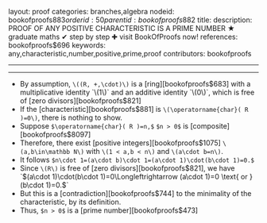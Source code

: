layout: proof
categories: branches,algebra
nodeid: bookofproofs$883
orderid: 50
parentid: bookofproofs$882
title: 
description: PROOF OF ANY POSITIVE CHARACTERISTIC IS A PRIME NUMBER &#9733; graduate maths &#10004; step by step &#10010; visit BookOfProofs now!
references: bookofproofs$696
keywords: any,characteristic,number,positive,prime,proof
contributors: bookofproofs

---


---

* By assumption, `\((R, +,\cdot)\)` is a [ring][bookofproofs$683] with a multiplicative identity `\(1\)` and an additive identity `\(0\)`, which is free of [zero divisors][bookofproofs$821] 
* If the [characteristic][bookofproofs$881] is `\(\operatorname{char}( R )=0\)`, there is nothing to show. 
* Suppose `$\operatorname{char}( R )=n,$` `$n > 0$` is [composite][bookofproofs$8097]
* Therefore, there exist [positive integers][bookofproofs$1075] `\(a,b\in\mathbb N\)` with `\(1 < a,b < n\)` and `\(a\cdot b=n\)`. 
* It follows `$n\cdot 1=(a\cdot b)\cdot 1=(a\cdot 1)\cdot(b\cdot 1)=0.$`
* Since `\(R\)` is free of [zero divisors][bookofproofs$821], we have  `$(a\cdot 1)\cdot(b\cdot 1)=0\Longleftrightarrow (a\cdot 1)=0 \text{ or } (b\cdot 1)=0.$` 
* But this is a [contradiction][bookofproofs$744] to the minimality of the characteristic, by its definition.
* Thus, `$n > 0$` is a [prime number][bookofproofs$473]
